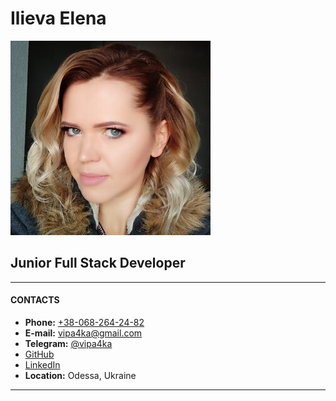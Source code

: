 # Ilieva Elena

![Ilieva Elena](foto.jpg "Ilieva Elena")

## Junior Full Stack Developer

---

#### CONTACTS

- **Phone:** [+38-068-264-24-82](tel:+380682642482)
- **E-mail:** [vipa4ka@gmail.com](mailto:vipa4ka@gmail.com)
- **Telegram:** [@vipa4ka](https://tlgg.ru/vipa4ka)
- [GitHub](https://github.com/Vipa4ka)
- [LinkedIn](https://www.linkedin.com/in/elena-ilieva/)
- **Location:** Odessa, Ukraine

---
